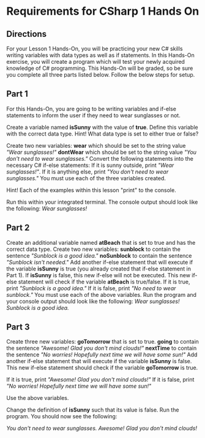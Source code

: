 # Requirements for CSharp 1 Hands On

## Directions

For your Lesson 1 Hands-On, you will be practicing your new C# skills writing variables with data types as well as if statements. In this Hands-On exercise, you will create a program which will test your newly acquired knowledge of C# programming. This Hands-On will be graded, so be sure you complete all three parts listed below. Follow the below steps for setup.

## Part 1

For this Hands-On, you are going to be writing variables and if-else statements to inform the user if they need to wear sunglasses or not.

Create a variable named **isSunny** with the value of **true**.
Define this variable with the correct data type.
Hint! What data type is set to either true or false?

Create two new variables:
**wear** which should be set to the string value _"Wear sunglasses!"_
**dontWear** which should be set to the string value _"You don't need to wear sunglasses."_
Convert the following statements into the necessary C# if-else statements:
If it is sunny outside, print _"Wear sunglasses!"_. If it is anything else, print _"You don't need to wear sunglasses."_
You must use each of the three variables created.

Hint! Each of the examples within this lesson "print" to the console.

Run this within your integrated terminal. The console output should look like the following:
_Wear sunglasses!_

## Part 2

Create an additional variable named **atBeach** that is set to true and has the correct data type.
Create two new variables:
**sunblock** to contain the sentence _"Sunblock is a good idea."_
**noSunblock** to contain the sentence _"Sunblock isn't needed."_
Add another if-else statement that will execute if the variable **isSunny** is true (you already created that if-else statement in Part 1). If **isSunny** is false, this new if-else will not be executed. This new if-else statement will check if the variable **atBeach** is true/false.
If it is true, print _"Sunblock is a good idea."_
If it is false, print _"No need to wear sunblock."_
You must use each of the above variables.
Run the program and your console output should look like the following:
_Wear sunglasses!_
_Sunblock is a good idea._

## Part 3

Create three new variables:
**goTomorrow** that is set to true.
**going** to contain the sentence _"Awesome! Glad you don't mind clouds!"_
**nextTime** to contain the sentence _"No worries! Hopefully next time we will have some sun!"_
Add another if-else statement that will execute if the variable **isSunny** is false. This new if-else statement should check if the variable **goTomorrow** is true.

If it is true, print _"Awesome! Glad you don't mind clouds!"_
If it is false, print _"No worries! Hopefully next time we will have some sun!"_

Use the above variables.

Change the definition of **isSunny** such that its value is false.
Run the program. You should now see the following:

_You don't need to wear sunglasses._
_Awesome! Glad you don't mind clouds!_
